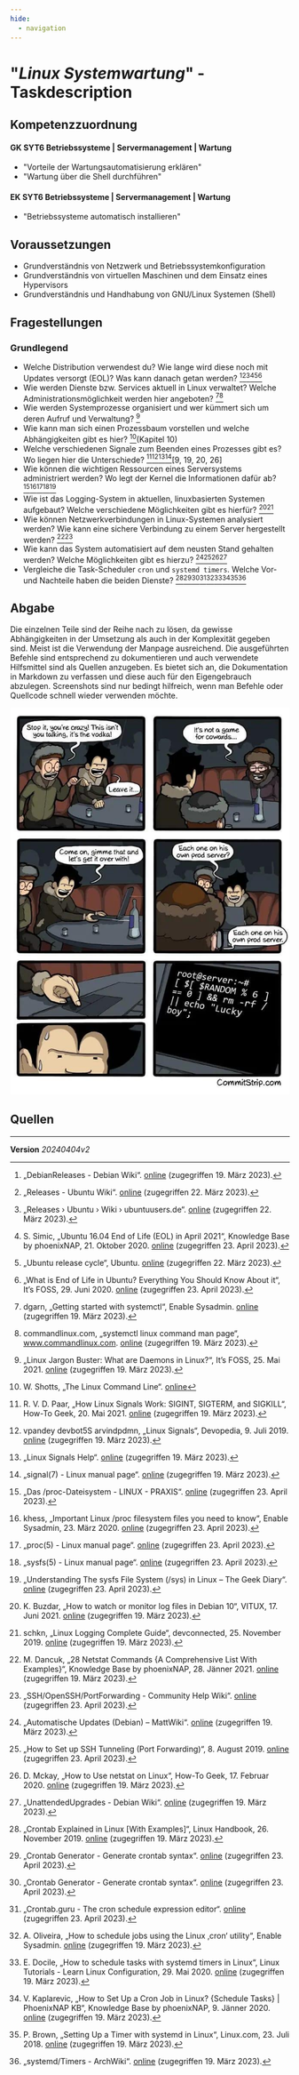 ```yaml
---
hide:
  - navigation
---
```


# "*Linux Systemwartung*" - Taskdescription

## Kompetenzzuordnung
#### GK SYT6 Betriebssysteme | Servermanagement | Wartung
* "Vorteile der Wartungsautomatisierung erklären"
* "Wartung über die Shell durchführen"
#### EK SYT6 Betriebssysteme | Servermanagement | Wartung
* "Betriebssysteme automatisch installieren"

## Voraussetzungen
* Grundverständnis von Netzwerk und Betriebssystemkonfiguration
* Grundverständnis von virtuellen Maschinen und dem Einsatz eines Hypervisors
* Grundverständnis und Handhabung von GNU/Linux Systemen (Shell)


## Fragestellungen

### Grundlegend

* Welche Distribution verwendest du? Wie lange wird diese noch mit Updates versorgt (EOL)? Was kann danach getan werden? [^7][^23][^24][^32][^33][^36]
* Wie werden Dienste bzw. Services aktuell in Linux verwaltet? Welche Administrationsmöglichkeit werden hier angeboten? [^8][^29]
* Wie werden Systemprozesse organisiert und wer kümmert sich um deren Aufruf und Verwaltung? [^17]
* Wie kann man sich einen Prozessbaum vorstellen und welche Abhängigkeiten gibt es hier? [^31](Kapitel 10)
* Welche verschiedenen Signale zum Beenden eines Prozesses gibt es? Wo liegen hier die Unterschiede? [^9][^19][^20][^26][9, 19, 20, 26]
* Wie können die wichtigen Ressourcen eines Serversystems administriert werden? Wo legt der Kernel die Informationen dafür ab? [^6][^16][^22][^28][^35]
* Wie ist das Logging-System in aktuellen, linuxbasierten Systemen aufgebaut? Welche verschiedene Möglichkeiten gibt es hierfür? [^15][^18]
* Wie können Netzwerkverbindungen in Linux-Systemen analysiert werden? Wie kann eine sichere Verbindung zu einem Server hergestellt werden? [^1][^27]
* Wie kann das System automatisiert auf dem neusten Stand gehalten werden? Welche Möglichkeiten gibt es hierzu? [^2][^13][^14][^34]
* Vergleiche die Task-Scheduler `cron` und `systemd timers`. Welche Vor- und Nachteile haben die beiden Dienste? [^3][^4][^4][^5][^10][^11][^12][^25][^30]

## Abgabe
Die einzelnen Teile sind der Reihe nach zu lösen, da gewisse Abhängigkeiten in der Umsetzung als auch in der Komplexität gegeben sind. Meist ist die Verwendung der Manpage ausreichend. Die ausgeführten Befehle sind entsprechend zu dokumentieren und auch verwendete Hilfsmittel sind als Quellen anzugeben. Es bietet sich an, die Dokumentation in Markdown zu verfassen und diese auch für den Eigengebrauch abzulegen. Screenshots sind nur bedingt hilfreich, wenn man Befehle oder Quellcode schnell wieder verwenden möchte.

![linux roulette](commitstrip.jpeg)

## Quellen
[^1]: M. Dancuk, „28 Netstat Commands {A Comprehensive List With Examples}“, Knowledge Base by phoenixNAP, 28. Jänner 2021. [online](https://phoenixnap.com/kb/netstat-command) (zugegriffen 19. März 2023).   
[^2]: „Automatische Updates (Debian) – MattWiki“. [online](https://otremba.net/wiki/Automatische_Updates_(Debian)) (zugegriffen 19. März 2023).   
[^3]: „Crontab Explained in Linux [With Examples]“, Linux Handbook, 26. November 2019. [online](https://linuxhandbook.com/crontab/) (zugegriffen 19. März 2023).   
[^4]: „Crontab Generator - Generate crontab syntax“. [online](https://crontab-generator.org/) (zugegriffen 23. April 2023).   
[^5]: „Crontab.guru - The cron schedule expression editor“. [online](https://crontab.guru/) (zugegriffen 23. April 2023).   
[^6]: „Das /proc-Dateisystem - LINUX - PRAXIS“. [online](https://www.linux-praxis.de/das-proc-dateisystem) (zugegriffen 23. April 2023).   
[^7]: „DebianReleases - Debian Wiki“. [online](https://wiki.debian.org/DebianReleases) (zugegriffen 19. März 2023).   
[^8]: dgarn, „Getting started with systemctl“, Enable Sysadmin. [online](https://www.redhat.com/sysadmin/getting-started-systemctl) (zugegriffen 19. März 2023).   
[^9]: R. V. D. Paar, „How Linux Signals Work: SIGINT, SIGTERM, and SIGKILL“, How-To Geek, 20. Mai 2021. [online](https://www.howtogeek.com/devops/linux-signals-hacks-definition-and-more/) (zugegriffen 19. März 2023).   
[^10]: A. Oliveira, „How to schedule jobs using the Linux ‚cron‘ utility“, Enable Sysadmin. [online](https://www.redhat.com/sysadmin/linux-cron-command) (zugegriffen 19. März 2023).   
[^11]: E. Docile, „How to schedule tasks with systemd timers in Linux“, Linux Tutorials - Learn Linux Configuration, 29. Mai 2020. [online](https://linuxconfig.org/how-to-schedule-tasks-with-systemd-timers-in-linux) (zugegriffen 19. März 2023).   
[^12]: V. Kaplarevic, „How to Set Up a Cron Job in Linux? {Schedule Tasks} | PhoenixNAP KB“, Knowledge Base by phoenixNAP, 9. Jänner 2020. [online](https://phoenixnap.com/kb/set-up-cron-job-linux) (zugegriffen 19. März 2023).   
[^13]: „How to Set up SSH Tunneling (Port Forwarding)“, 8. August 2019. [online](https://linuxize.com/post/how-to-setup-ssh-tunneling/) (zugegriffen 23. April 2023).   
[^14]: D. Mckay, „How to Use netstat on Linux“, How-To Geek, 17. Februar 2020. [online](https://www.howtogeek.com/513003/how-to-use-netstat-on-linux/) (zugegriffen 19. März 2023).   
[^15]: K. Buzdar, „How to watch or monitor log files in Debian 10“, VITUX, 17. Juni 2021. [online](https://vitux.com/how-to-watch-or-monitor-log-files-in-debian-10/) (zugegriffen 19. März 2023).   
[^16]: khess, „Important Linux /proc filesystem files you need to know“, Enable Sysadmin, 23. März 2020. [online](https://www.redhat.com/sysadmin/important-proc-files) (zugegriffen 23. April 2023).   
[^17]: „Linux Jargon Buster: What are Daemons in Linux?“, It’s FOSS, 25. Mai 2021. [online](https://itsfoss.com/linux-daemons/) (zugegriffen 19. März 2023).   
[^18]: schkn, „Linux Logging Complete Guide“, devconnected, 25. November 2019. [online](https://devconnected.com/linux-logging-complete-guide/) (zugegriffen 19. März 2023).   
[^19]:  vpandey devbot5S arvindpdmn, „Linux Signals“, Devopedia, 9. Juli 2019. [online](https://devopedia.org/linux-signals) (zugegriffen 19. März 2023).   
[^20]: „Linux Signals Help“. [online](https://www.computerhope.com/unix/signals.htm) (zugegriffen 19. März 2023).   
[^21]: „LinuxCommand.org: Learn The Linux Command Line. Write Shell Scripts.“ [online](https://linuxcommand.org/) (zugegriffen 20. März 2023).   
[^22]: „proc(5) - Linux manual page“. [online](https://man7.org/linux/man-pages/man5/proc.5.html) (zugegriffen 23. April 2023).   
[^23]: „Releases - Ubuntu Wiki“. [online](https://wiki.ubuntu.com/Releases) (zugegriffen 22. März 2023).   
[^24]: „Releases › Ubuntu › Wiki › ubuntuusers.de“. [online](https://wiki.ubuntuusers.de/Ubuntu/Releases/) (zugegriffen 22. März 2023).   
[^25]: P. Brown, „Setting Up a Timer with systemd in Linux“, Linux.com, 23. Juli 2018. [online](https://www.linux.com/topic/desktop/setting-timer-systemd-linux/) (zugegriffen 19. März 2023).   
[^26]: „signal(7) - Linux manual page“. [online](https://www.man7.org/linux/man-pages/man7/signal.7.html) (zugegriffen 19. März 2023).   
[^27]: „SSH/OpenSSH/PortForwarding - Community Help Wiki“. [online](https://help.ubuntu.com/community/SSH/OpenSSH/PortForwarding) (zugegriffen 23. April 2023).   
[^28]: „sysfs(5) - Linux manual page“. [online](https://man7.org/linux/man-pages/man5/sysfs.5.html) (zugegriffen 23. April 2023).   
[^29]: commandlinux.com, „systemctl linux command man page“, www.commandlinux.com. [online](https://www.commandlinux.com/man-page/man1/systemctl.1.html) (zugegriffen 19. März 2023).   
[^30]: „systemd/Timers - ArchWiki“. [online](https://wiki.archlinux.org/title/systemd/Timers) (zugegriffen 19. März 2023).   
[^31]: W. Shotts, „The Linux Command Line“. [online](https://deac-ams.dl.sourceforge.net/project/linuxcommand/TLCL/19.01/TLCL-19.01.pdf)   
[^32]: S. Simic, „Ubuntu 16.04 End of Life (EOL) in April 2021“, Knowledge Base by phoenixNAP, 21. Oktober 2020. [online](https://phoenixnap.com/kb/ubuntu-16-04-end-of-life) (zugegriffen 23. April 2023).   
[^33]: „Ubuntu release cycle“, Ubuntu. [online](https://ubuntu.com/about/release-cycle) (zugegriffen 22. März 2023).   
[^34]: „UnattendedUpgrades - Debian Wiki“. [online](https://wiki.debian.org/UnattendedUpgrades) (zugegriffen 19. März 2023).   
[^35]: „Understanding The sysfs File System (/sys) in Linux – The Geek Diary“. [online](https://www.thegeekdiary.com/understanding-the-sysfs-file-system-in-linux/) (zugegriffen 23. April 2023).   
[^36]: „What is End of Life in Ubuntu? Everything You Should Know About it“, It’s FOSS, 29. Juni 2020. [online](https://itsfoss.com/end-of-life-ubuntu/) (zugegriffen 23. April 2023).   

---
**Version** *20240404v2*
